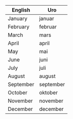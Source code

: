 
| English   | Uro       |
|-----------|-----------|
| January   | januar    |
| February  | februar   |
| March     | mars      |
| April     | april     |
| May       | mai       |
| June      | juni      |
| July      | juli      |
| August    | august    |
| September | september |
| October   | oktober   |
| November  | november  |
| December  | december  |
